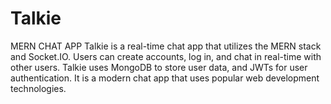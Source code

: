 # Talkie
MERN CHAT APP
Talkie is a real-time chat app that utilizes the MERN stack and Socket.IO. Users can create accounts, log in, and chat in real-time with other users. Talkie uses MongoDB to store user data, and JWTs for user authentication. It is a modern chat app that uses popular web development technologies.
